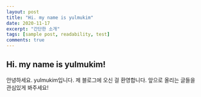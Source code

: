 ```yaml
---
layout: post
title: "Hi. my name is yulmukim"
date: 2020-11-17
excerpt: "간단한 소개"
tags: [sample post, readability, test]
comments: true
---
```

## Hi. my name is yulmukim!

안녕하세요. yulmukim입니다. 제 블로그에 오신 걸 환영합니다. 앞으로 올리는 글들을 관심있게 봐주세요!
